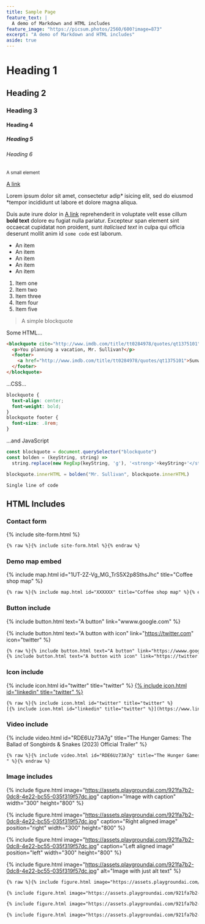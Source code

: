 ```yaml
---
title: Sample Page
feature_text: |
  A demo of Markdown and HTML includes
feature_image: "https://picsum.photos/2560/600?image=873"
excerpt: "A demo of Markdown and HTML includes"
aside: true
---
```


# Heading 1

## Heading 2

### Heading 3

#### Heading 4

##### Heading 5

###### Heading 6

<small>A small element</small>

[A link](https://wwww.google.com "A link")

Lorem ipsum dolor sit amet, consectetur adip* isicing elit, sed do eiusmod *tempor incididunt ut labore et dolore magna aliqua.

Duis aute irure dolor in [A link](https://wwww.google.com "A link") reprehenderit in voluptate velit esse cillum **bold text** dolore eu fugiat nulla pariatur. Excepteur span element sint occaecat cupidatat non proident, sunt _italicised text_ in culpa qui officia deserunt mollit anim id `some code` est laborum.

* An item
* An item
* An item
* An item
* An item

1. Item one
2. Item two
3. Item three
4. Item four
5. Item five

> A simple blockquote

Some HTML...

``` html
<blockquote cite="http://www.imdb.com/title/tt0284978/quotes/qt1375101">
  <p>You planning a vacation, Mr. Sullivan?</p>
  <footer>
    <a href="http://www.imdb.com/title/tt0284978/quotes/qt1375101">Sunways Security Guard</a>
  </footer>
</blockquote>
```

...CSS...

``` css
blockquote {
  text-align: center;
  font-weight: bold;
}
blockquote footer {
  font-size: .8rem;
}
```

...and JavaScript

``` js
const blockquote = document.querySelector("blockquote")
const bolden = (keyString, string) =>
  string.replace(new RegExp(keyString, 'g'), '<strong>'+keyString+'</strong>')

blockquote.innerHTML = bolden("Mr. Sullivan", blockquote.innerHTML)
```

`Single line of code`

## HTML Includes

### Contact form

{% include site-form.html %}

``` html
{% raw %}{% include site-form.html %}{% endraw %}
```

### Demo map embed

{% include map.html id="1UT-2Z-Vg_MG_TrS5X2p8SthsJhc" title="Coffee shop map" %}

``` html
{% raw %}{% include map.html id="XXXXXX" title="Coffee shop map" %}{% endraw %}
```

### Button include

{% include button.html text="A button" link="wwww.google.com" %}

{% include button.html text="A button with icon" link="https://twitter.com" icon="twitter" %}

``` html
{% raw %}{% include button.html text="A button" link="https://wwww.google.com" %}
{% include button.html text="A button with icon" link="https://twitter.com/" icon="twitter" %}{% endraw %}
```

### Icon include

{% include icon.html id="twitter" title="twitter" %} [{% include icon.html id="linkedin" title="twitter" %}](https://www.linkedin.com/)

``` html
{% raw %}{% include icon.html id="twitter" title="twitter" %}
[{% include icon.html id="linkedin" title="twitter" %}](https://www.linkedin.com/){% endraw %}
```

### Video include

{% include video.html id="RDE6Uz73A7g" title="The Hunger Games: The Ballad of Songbirds & Snakes (2023) Official Trailer" %}

``` html
{% raw %}{% include video.html id="RDE6Uz73A7g" title="The Hunger Games: The Ballad of Songbirds & Snakes (2023) Official Trailer
" %}{% endraw %}
```


### Image includes

{% include figure.html image="https://assets.playgroundai.com/921fa7b2-0dc8-4e22-bc55-035f319f57dc.jpg" caption="Image with caption" width="300" height="800" %}

{% include figure.html image="https://assets.playgroundai.com/921fa7b2-0dc8-4e22-bc55-035f319f57dc.jpg" caption="Right aligned image" position="right" width="300" height="800" %}

{% include figure.html image="https://assets.playgroundai.com/921fa7b2-0dc8-4e22-bc55-035f319f57dc.jpg" caption="Left aligned image" position="left" width="300" height="800" %}

{% include figure.html image="https://assets.playgroundai.com/921fa7b2-0dc8-4e22-bc55-035f319f57dc.jpg" alt="Image with just alt text" %}

``` html
{% raw %}{% include figure.html image="https://assets.playgroundai.com/921fa7b2-0dc8-4e22-bc55-035f319f57dc.jpg" caption="Image with caption" width="300" height="800" %}

{% include figure.html image="https://assets.playgroundai.com/921fa7b2-0dc8-4e22-bc55-035f319f57dc.jpg" caption="Right aligned image" position="right" width="300" height="800" %}

{% include figure.html image="https://assets.playgroundai.com/921fa7b2-0dc8-4e22-bc55-035f319f57dc.jpg" caption="Left aligned image" position="left" width="300" height="800" %}

{% include figure.html image="https://assets.playgroundai.com/921fa7b2-0dc8-4e22-bc55-035f319f57dc.jpg" alt="Image with just alt text" %}{% endraw %}
```
